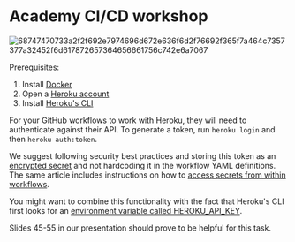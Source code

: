 # Academy CI/CD workshop

![68747470733a2f2f692e7974696d672e636f6d2f76692f365f7a464c7357377a32452f6d617872657364656661756c742e6a7067](https://user-images.githubusercontent.com/22532516/178478575-3952f817-1c59-4c61-8865-c2c7a8f6bceb.jpeg)

Prerequisites:
1. Install [Docker](https://docs.docker.com/get-docker/)
2. Open a [Heroku account](https://signup.heroku.com/)
3. Install [Heroku's CLI](https://devcenter.heroku.com/articles/heroku-cli)

For your GitHub workflows to work with Heroku, they will need to authenticate against their API. To generate a token, run `heroku login` and then `heroku auth:token`.

We suggest following security best practices and storing this token as an [encrypted secret](https://docs.github.com/en/actions/security-guides/encrypted-secrets#creating-encrypted-secrets-for-a-repository) and not hardcoding it in the workflow YAML definitions. The same article includes instructions on how to [access secrets from within workflows](https://docs.github.com/en/actions/security-guides/encrypted-secrets#using-encrypted-secrets-in-a-workflow).

You might want to combine this functionality with the fact that Heroku's CLI first looks for an [environment variable called HEROKU_API_KEY](https://devcenter.heroku.com/articles/authentication#api-token-storage).

Slides 45-55 in our presentation should prove to be helpful for this task.
